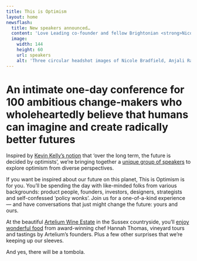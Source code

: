 ```yaml
---
title: This is Optimism
layout: home
newsflash:
  title: New speakers announced…
  content: 'Love Leading co-founder and fellow Brightonian <strong>Nicole Bradfield</strong>, Storythings’ and Ada’s list co-founder <strong>Anjali Ramachandran</strong> and author, serial entrepreneur and self-confessed ‘reluctant futurist’ <strong>Mark Stevenson</strong> will be joining us!'
  image:
    width: 144
    height: 60
    url: speakers
    alt: 'Three circular headshot images of Nicole Bradfield, Anjali Ramachandran & Mark Stevenson'
---
```


# An intimate one-day conference for 100 ambitious change-makers who wholeheartedly believe that humans can imagine and create radically better futures

Inspired by [Kevin Kelly’s notion](https://x.com/kevin2kelly/status/459723553642778624?lang=en-GB) that ‘over the long term, the future is decided by optimists’, we’re bringing together a [unique group of speakers](/speakers) to explore optimism from diverse perspectives.

If you want be inspired about our future on this planet, This is Optimism is for you. You’ll be spending the day with like-minded folks from various backgrounds: product people, founders, investors, designers, strategists and self-confessed ‘policy wonks’. Join us for a one-of-a-kind experience — and have conversations that just might change the future: yours and ours.

At the beautiful [Artelium Wine Estate](/venue) in the Sussex countryside, you’ll [enjoy wonderful food](/food) from award-winning chef Hannah Thomas, vineyard tours and tastings by Artelium’s founders. Plus a few other surprises that we’re keeping up our sleeves.

And yes, there will be a tombola.

